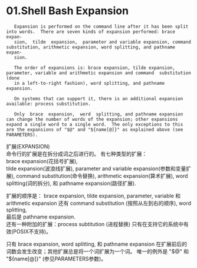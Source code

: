 # 01.Shell Bash Expansion

       Expansion is performed on the command line after it has been split into words.  There are seven kinds of expansion performed: brace  expan-
       sion,  tilde  expansion,  parameter and variable expansion, command substitution, arithmetic expansion, word splitting, and pathname expan-
       sion.

       The order of expansions is: brace expansion, tilde expansion, parameter, variable and arithmetic expansion and command  substitution  (done
       in a left-to-right fashion), word splitting, and pathname expansion.

       On systems that can support it, there is an additional expansion available: process substitution.

       Only  brace  expansion,  word  splitting, and pathname expansion can change the number of words of the expansion; other expansions expand a single word to a single word.  The only exceptions to this are the expansions of "$@" and "${name[@]}" as explained above (see PARAMETERS).

扩展(EXPANSION)  
命令行的扩展是在拆分成词之后进行的。
有七种类型的扩展：  
brace expansion(花括号扩展),   
tilde expansion(波浪线扩展), 
parameter and variable expansion(参数和变量扩展), 
command substitution(命令替换), 
arithmetic expansion(算术扩展), 
word splitting(词的拆分), 和 pathname expansion(路径扩展).  
 
扩展的顺序是：
brace  expansion,  tilde expansion, parameter, variable 和 arithmetic expansion 还有 command substitution  (按照从左到右的顺序),  word  splitting,  
最后是 pathname expansion.  
还有一种附加的扩展：process subtitution (进程替换) 只有在支持它的系统中有效(POSIX不支持)。  
       
只有    brace   expansion,   word   splitting,   和   pathname   expansion  在扩展前后的词数会发生改变；其他扩展总是将一个词扩展为一个词。
唯一的例外是  "$@"  和  "${name[@]}"  (参见PARAMETERS参数)。  




